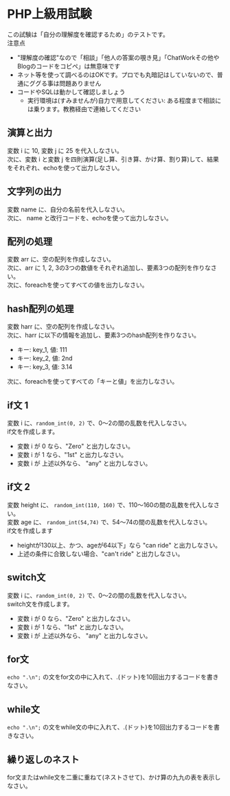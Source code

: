 ﻿# PHP上級用試験

この試験は「自分の理解度を確認するため」のテストです。  
注意点

- "理解度の確認"なので「相談」「他人の答案の覗き見」「ChatWorkその他やBlogのコードをコピペ」は無意味です
- ネット等を使って調べるのはOKです。プロでも丸暗記はしていないので、普通にググる事は問題ありません
- コードやSQLは動かして確認しましょう
    - 実行環境は(すみませんが)自力で用意してください: ある程度まで相談には乗ります。教務経由で連絡してください

## 演算と出力

変数 i に 10, 変数 j に 25 を代入しなさい。  
次に、変数 i と変数 j を四則演算(足し算、引き算、かけ算、割り算)して、結果をそれぞれ、echoを使って出力しなさい。

## 文字列の出力

変数 name に、自分の名前を代入しなさい。  
次に、 name と改行コードを、echoを使って出力しなさい。

## 配列の処理

変数 arr に、空の配列を作成しなさい。  
次に、arr に 1, 2, 3の3つの数値をそれぞれ追加し、要素3つの配列を作りなさい。  
次に、foreachを使ってすべての値を出力しなさい。  

## hash配列の処理

変数 harr に、空の配列を作成しなさい。  
次に、harr に以下の情報を追加し、要素3つのhash配列を作りなさい。
- キー: key_1,  値: 111
- キー: key_2,  値: 2nd
- キー: key_3,  値: 3.14

次に、foreachを使ってすべての「キーと値」を出力しなさい。

## if文 1

変数 i に、`random_int(0, 2)` で、0～2の間の乱数を代入しなさい。  
if文を作成します。
- 変数 i が 0 なら、"Zero" と出力しなさい。
- 変数 i が 1 なら、"1st" と出力しなさい。
- 変数 i が 上述以外なら、 "any" と出力しなさい。

## if文 2

変数 height に、 `random_int(110, 160)` で、110～160の間の乱数を代入しなさい。  
変数 age に、 `random_int(54,74)` で、54～74の間の乱数を代入しなさい。  
if文を作成します
- heightが130以上、かつ、ageが64以下」なら "can ride" と出力しなさい。
- 上述の条件に合致しない場合、"can't ride" と出力しなさい。  

## switch文

変数 i に、`random_int(0, 2)` で、0～2の間の乱数を代入しなさい。  
switch文を作成します。
- 変数 i が 0 なら、"Zero" と出力しなさい。
- 変数 i が 1 なら、"1st" と出力しなさい。
- 変数 i が 上述以外なら、 "any" と出力しなさい。

## for文

`echo ".\n";` の文をfor文の中に入れて、.(ドット)を10回出力するコードを書きなさい。

## while文

`echo ".\n";` の文をwhile文の中に入れて、.(ドット)を10回出力するコードを書きなさい。

## 繰り返しのネスト

for文またはwhile文を二重に重ねて(ネストさせて)、かけ算の九九の表を表示しなさい。
